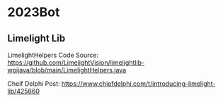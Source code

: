 # 2023Bot

## Limelight Lib
LimelightHelpers Code Source:
https://github.com/LimelightVision/limelightlib-wpijava/blob/main/LimelightHelpers.java

Cheif Delphi Post:
https://www.chiefdelphi.com/t/introducing-limelight-lib/425660